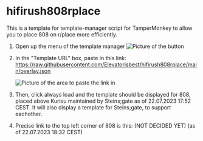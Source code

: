 # hifirush808rplace

This is a template for template-manager script for TamperMonkey to allow you to place 808 on r/place more efficiently.

1. Open up the menu of the template manager ![Picture of the button](https://i.imgur.com/i6K9VVi.png)

2. In the "Template URL" box, paste in this link: https://raw.githubusercontent.com/Elevatorisbest/hifirush808rplace/main/overlay.json

   ![Picture of the area to paste the link in](https://i.imgur.com/GdLRJb5.png)

4. Then, click always load and the template should be displayed for 808, placed above Kurisu maintained by Steins;gate as of 22.07.2023 17:52 CEST. It will also display a template for Steins;gate, to support eachother.

5. Precise link to the top left corner of 808 is this: (NOT DECIDED YET) (as of 22.07.2023 18:32 CEST)
